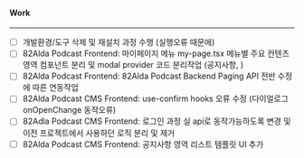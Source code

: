 
#### Work
---
- [ ] 개발환경/도구 삭제 및 재설치 과정 수행 (실행오류 때문에)
- [ ] 82Alda Podcast Frontend: 마이페이지 메뉴 my-page.tsx 메뉴별 주요 컨텐츠 영역 컴포넌트 분리 및 modal provider 코드 분리작업 (공지사항, )
- [ ] 82Alda Podcast Frontend: 82Alda Podcast Backend Paging API 전반 수정에 따른 연동작업
- [ ] 82Alda Podcast CMS Frontend: use-confirm hooks 오류 수정 (다이얼로그 onOpenChange 동작오류)
- [ ] 82Adla Podcast CMS Frontend: 로그인 과정 실 api로 동작가능하도록 변경 및 이전 프로젝트에서 사용하던 로직 분리 및 제거
- [ ] 82Alda Podcast CMS Frontend: 공지사항 영역 리스트 템플릿 UI 추가
